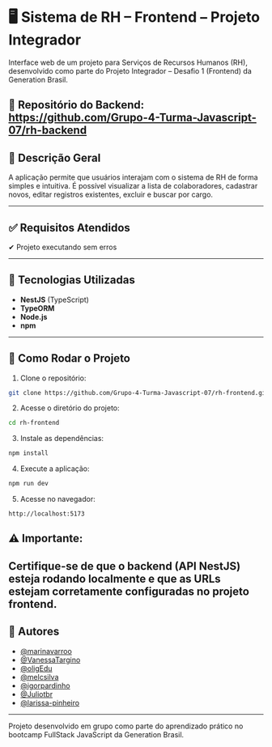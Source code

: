 # 🖥️ Sistema de RH – Frontend – Projeto Integrador

Interface web de um projeto para Serviços de Recursos Humanos (RH), desenvolvido como parte do Projeto Integrador – Desafio 1 (Frontend) da Generation Brasil.

🔗 Repositório do Backend: https://github.com/Grupo-4-Turma-Javascript-07/rh-backend 
---

## 📌 Descrição Geral

A aplicação permite que usuários interajam com o sistema de RH de forma simples e intuitiva. É possível visualizar a lista de colaboradores, cadastrar novos, editar registros existentes, excluir e buscar por cargo.

---

## ✅ Requisitos Atendidos

✔ Projeto executando sem erros

---

## 🧰 Tecnologias Utilizadas

- **NestJS** (TypeScript)  
- **TypeORM**    
- **Node.js**  
- **npm**

---

##  🚀 Como Rodar o Projeto

1. Clone o repositório:
```bash
git clone https://github.com/Grupo-4-Turma-Javascript-07/rh-frontend.git
```

2. Acesse o diretório do projeto:
```bash
cd rh-frontend
```

3. Instale as dependências:
``` bash
npm install
```

4. Execute a aplicação:
``` bash
npm run dev
```

5. Acesse no navegador:
```
http://localhost:5173
``` 

## ⚠️ Importante:
Certifique-se de que o backend (API NestJS) esteja rodando localmente e que as URLs estejam corretamente configuradas no projeto frontend.
---

## :busts_in_silhouette: Autores

- [@marinavarroo](https://github.com/marinavarroo)  
- [@VanessaTargino](https://github.com/VanessaTargino)  
- [@oligEdu](https://github.com/oligEdu)  
- [@melcsilva](https://github.com/melcsilva)  
- [@igorpardinho](https://github.com/igorpardinho)  
- [@Juliotbr](https://github.com/Juliotbr)  
- [@larissa-pinheiro](https://github.com/larissa-pinheiro)

---

Projeto desenvolvido em grupo como parte do aprendizado prático no bootcamp FullStack JavaScript da Generation Brasil.
